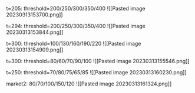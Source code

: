
t=205: threshold=200/250/300/350/400
![[Pasted image 20230313153700.png]]

t=294: threshold=200/250/300/350/400
![[Pasted image 20230313153844.png]]

t=300: threshold=100/130/160/190/220
![[Pasted image 20230313154909.png]]

t=300: threshold=80/60/70/90/100
![[Pasted image 20230313155546.png]]

t=250: threshold=70/80/75/65/85
![[Pasted image 20230313160230.png]]

market2: 80/70/100/150/120
![[Pasted image 20230313161324.png]]

